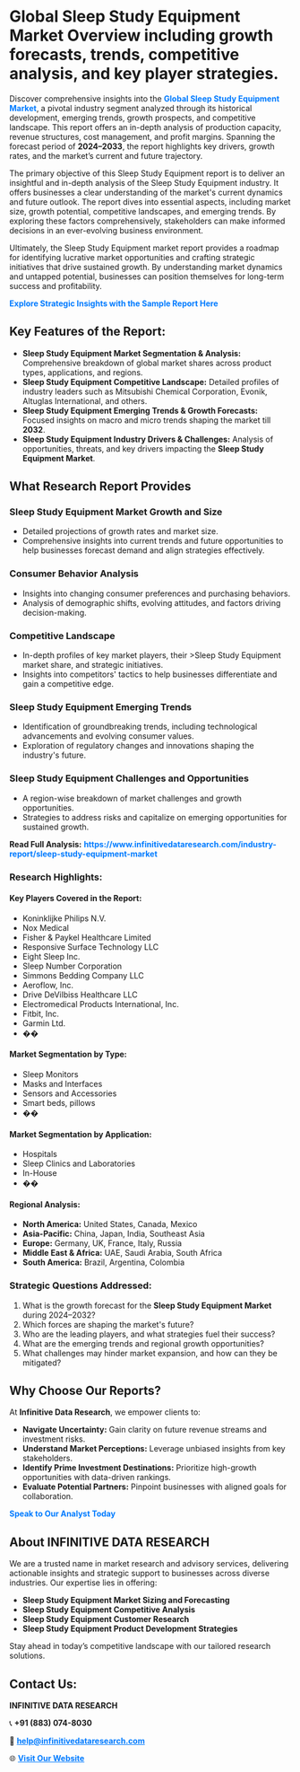 <h1>Global Sleep Study Equipment Market Overview including growth forecasts, trends, competitive analysis, and key player strategies.</h1>
<p>
Discover comprehensive insights into the 
<a href="https://www.infinitivedataresearch.com/industry-report/sleep-study-equipment-market" rel="dofollow" style="color: #007BFF; text-decoration: none;"><strong>Global Sleep Study Equipment Market</strong></a>, a pivotal industry segment analyzed through its historical development, emerging trends, growth prospects, and competitive landscape. This report offers an in-depth analysis of production capacity, revenue structures, cost management, and profit margins. Spanning the forecast period of <strong>2024–2033</strong>, the report highlights key drivers, growth rates, and the market’s current and future trajectory.
</p>
<p>
The primary objective of this Sleep Study Equipment report is to deliver an insightful and in-depth analysis of the Sleep Study Equipment industry. It offers businesses a clear understanding of the market's current dynamics and future outlook. The report dives into essential aspects, including market size, growth potential, competitive landscapes, and emerging trends. By exploring these factors comprehensively, stakeholders can make informed decisions in an ever-evolving business environment.
</p>
<p>
Ultimately, the Sleep Study Equipment market report provides a roadmap for identifying lucrative market opportunities and crafting strategic initiatives that drive sustained growth. By understanding market dynamics and untapped potential, businesses can position themselves for long-term success and profitability.
</p>
<p>
<a href="https://www.infinitivedataresearch.com/request-sample/reportId=108753" style="color: #007BFF; text-decoration: none;"><strong>Explore Strategic Insights with the Sample Report Here</strong></a>
</p>

<h2>Key Features of the Report:</h2>
<ul>
<li><strong>Sleep Study Equipment Market Segmentation & Analysis:</strong> Comprehensive breakdown of global market shares across product types, applications, and regions.</li>
<li><strong>Sleep Study Equipment Competitive Landscape:</strong> Detailed profiles of industry leaders such as Mitsubishi Chemical Corporation, Evonik, Altuglas International, and others.</li>
<li><strong>Sleep Study Equipment Emerging Trends & Growth Forecasts:</strong> Focused insights on macro and micro trends shaping the market till <strong>2032</strong>.</li>
<li><strong>Sleep Study Equipment Industry Drivers & Challenges:</strong> Analysis of opportunities, threats, and key drivers impacting the <strong>Sleep Study Equipment Market</strong>.</li>
</ul>

<h2>What Research Report Provides</h2>
<h3>Sleep Study Equipment Market Growth and Size</h3>
<ul>
<li>Detailed projections of growth rates and market size.</li>
<li>Comprehensive insights into current trends and future opportunities to help businesses forecast demand and align strategies effectively.</li>
</ul>

<h3>Consumer Behavior Analysis</h3>
<ul>
<li>Insights into changing consumer preferences and purchasing behaviors.</li>
<li>Analysis of demographic shifts, evolving attitudes, and factors driving decision-making.</li>
</ul>

<h3>Competitive Landscape</h3>
<ul>
<li>In-depth profiles of key market players, their >Sleep Study Equipment market share, and strategic initiatives.</li>
<li>Insights into competitors' tactics to help businesses differentiate and gain a competitive edge.</li>
</ul>

<h3>Sleep Study Equipment Emerging Trends</h3>
<ul>
<li>Identification of groundbreaking trends, including technological advancements and evolving consumer values.</li>
<li>Exploration of regulatory changes and innovations shaping the industry's future.</li>
</ul>

<h3>Sleep Study Equipment Challenges and Opportunities</h3>
<ul>
<li>A region-wise breakdown of market challenges and growth opportunities.</li>
<li>Strategies to address risks and capitalize on emerging opportunities for sustained growth.</li>
</ul>
<p><strong>Read Full Analysis:</strong> <a href="https://www.infinitivedataresearch.com/industry-report/sleep-study-equipment-market" rel="dofollow" style="color: #007BFF; text-decoration: none;"><strong>https://www.infinitivedataresearch.com/industry-report/sleep-study-equipment-market</strong></a></p>
<h3>Research Highlights:</h3>
<h4>Key Players Covered in the Report:</h4>
<ul><li>Koninklijke Philips N.V.</li><li>Nox Medical</li><li>Fisher &amp; Paykel Healthcare Limited</li><li>Responsive Surface Technology LLC</li><li>Eight Sleep Inc.</li><li>Sleep Number Corporation</li><li>Simmons Bedding Company LLC</li><li>Aeroflow, Inc.</li><li>Drive DeVilbiss Healthcare LLC</li><li>Electromedical Products International, Inc.</li><li>Fitbit, Inc.</li><li>Garmin Ltd.</li><li>��</li></ul>
<h4>Market Segmentation by Type:</h4>
<ul><li>Sleep Monitors</li><li>Masks and Interfaces</li><li>Sensors and Accessories</li><li>Smart beds, pillows</li><li>��</li></ul>
<h4>Market Segmentation by Application:</h4>
<ul><li>Hospitals</li><li>Sleep Clinics and Laboratories</li><li>In-House</li><li>��</li></ul>

<h4>Regional Analysis:</h4>
<ul>
<li><strong>North America:</strong> United States, Canada, Mexico</li>
<li><strong>Asia-Pacific:</strong> China, Japan, India, Southeast Asia</li>
<li><strong>Europe:</strong> Germany, UK, France, Italy, Russia</li>
<li><strong>Middle East & Africa:</strong> UAE, Saudi Arabia, South Africa</li>
<li><strong>South America:</strong> Brazil, Argentina, Colombia</li>
</ul>

<h3>Strategic Questions Addressed:</h3>
<ol>
<li>What is the growth forecast for the <strong>Sleep Study Equipment Market</strong> during 2024–2032?</li>
<li>Which forces are shaping the market's future?</li>
<li>Who are the leading players, and what strategies fuel their success?</li>
<li>What are the emerging trends and regional growth opportunities?</li>
<li>What challenges may hinder market expansion, and how can they be mitigated?</li>
</ol>

<h2>Why Choose Our Reports?</h2>
<p>At <strong>Infinitive Data Research</strong>, we empower clients to:</p>
<ul>
<li><strong>Navigate Uncertainty:</strong> Gain clarity on future revenue streams and investment risks.</li>
<li><strong>Understand Market Perceptions:</strong> Leverage unbiased insights from key stakeholders.</li>
<li><strong>Identify Prime Investment Destinations:</strong> Prioritize high-growth opportunities with data-driven rankings.</li>
<li><strong>Evaluate Potential Partners:</strong> Pinpoint businesses with aligned goals for collaboration.</li>
</ul>
<p><a href="https://www.infinitivedataresearch.com/industry-report/sleep-study-equipment-market" rel="dofollow" style="color: #007BFF; text-decoration: none;"><strong>Speak to Our Analyst Today</strong></a></p>

<h2>About INFINITIVE DATA RESEARCH</h2>
<p>We are a trusted name in market research and advisory services, delivering actionable insights and strategic support to businesses across diverse industries. Our expertise lies in offering:</p>
<ul>
<li><strong>Sleep Study Equipment Market Sizing and Forecasting</strong></li>
<li><strong>Sleep Study Equipment Competitive Analysis</strong></li>
<li><strong>Sleep Study Equipment Customer Research</strong></li>
<li><strong>Sleep Study Equipment Product Development Strategies</strong></li>
</ul>
<p>Stay ahead in today’s competitive landscape with our tailored research solutions.</p>

<h2>Contact Us:</h2>
<p><strong>INFINITIVE DATA RESEARCH</strong></p>
<p>📞 <strong>+91 (883) 074-8030</strong></p>
<p>📧 <strong><a href="mailto:help@infinitivedataresearch.com" style="color: #007BFF;">help@infinitivedataresearch.com</a></strong></p>
<p>🌐 <strong><a href="https://www.infinitivedataresearch.com" rel="dofollow" style="color: #007BFF;">Visit Our Website</a></strong></p>